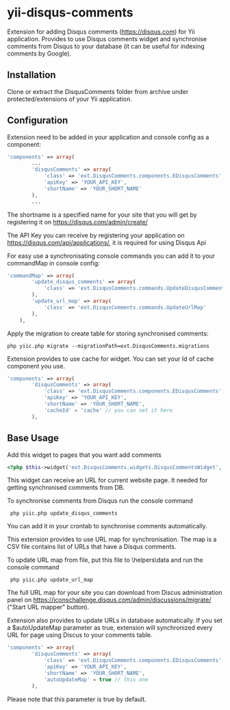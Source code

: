 # yii-disqus-comments
Extension for adding Disqus comments (https://disqus.com) for Yii application.
Provides to use Disqus comments widget and synchronise comments from Disqus to your database (it can be useful for indexing comments by Google).

## Installation

Clone or extract the DisqusComments folder from archive under protected/extensions of your Yii application.

## Configuration
Extension need to be added in your application and console config as a component:
```php
'components' => array(
        ...
        'disqusComments' => array(
            'class' => 'ext.DisqusComments.components.EDisqusComments',
            'apiKey' => 'YOUR_API_KEY',
            'shortName' => 'YOUR_SHORT_NAME'
        ),
        ...
```
The shortname is a specified name for your site that you will get by registering it on https://disqus.com/admin/create/

The API Key you can receive by registering your application on https://disqus.com/api/applications/, it is required for using Disqus Api

For easy use a synchronisating console commands you can add it to your commandMap in console config:
```php
'commandMap' => array(
        'update_disqus_comments' => array(
            'class' => 'ext.DisqusComments.commands.UpdateDisqusComments'
        ),
        'update_url_map' => array(
            'class' => 'ext.DisqusComments.commands.UpdateUrlMap'
        ),
    ),
```
Apply the migration to create table for storing synchronised comments:
```
php yiic.php migrate --migrationPath=ext.DisqusComments.migrations
```
Extension provides to use cache for widget.
You can set your Id of cache component you use. 
```php
'components' => array(
        'disqusComments' => array(
            'class' => 'ext.DisqusComments.components.EDisqusComments',
            'apiKey' => 'YOUR_API_KEY',
            'shortName' => 'YOUR_SHORT_NAME',
            'cacheId' = 'cache' // you can set it here
        ),
```

## Base Usage
Add this widget to pages that you want add comments
```php
<?php $this->widget('ext.DisqusComments.widgets.DisqusCommentsWidget', array('pageUrl' => $pageUrl)); ?>
```
This widget can receive an URL for current website page. It needed for getting synchronised comments from DB.

To synchronise comments from Disqus run the console command
```
 php yiic.php update_disqus_comments
```
You can add it in your crontab to synchronise comments automatically.

This extension provides to use URL map for synchronisation. The map is a CSV file contains list of URLs that have a Disqus comments.

To update URL map from file, put this file to \helpers\data and run the console command
```
 php yiic.php update_url_map
```

The full URL map for your site you can download from Discus administration panel on https://iconschallenge.disqus.com/admin/discussions/migrate/ ("Start URL mapper" button).

Extension also provides to update URLs in database automatically. If you set a $autoUpdateMap parameter as true, extension will synchronized every URL for page using Discus to your comments table.
```php
'components' => array(
        'disqusComments' => array(
            'class' => 'ext.DisqusComments.components.EDisqusComments',
            'apiKey' => 'YOUR_API_KEY',
            'shortName' => 'YOUR_SHORT_NAME',
            'autoUpdateMap' = true // this one
        ),
```
Please note that this parameter is true by default.
